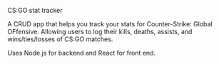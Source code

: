 CS:GO stat tracker

A CRUD app that helps you track your stats for Counter-Strike: Global OFfensive.  Allowing users to log their kills, deaths, assists, and wins/ties/losses of CS:GO matches.

Uses Node.js for backend and React for front end.